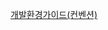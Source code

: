 [개발환경가이드(컨벤션)]([링크](https://github.com/TaeHeumPark/We-are-not-weak/blob/main/exec/%EA%B0%9C%EB%B0%9C%ED%99%98%EA%B2%BD%EA%B0%80%EC%9D%B4%EB%93%9C.md)https://github.com/TaeHeumPark/We-are-not-weak/blob/main/exec/%EA%B0%9C%EB%B0%9C%ED%99%98%EA%B2%BD%EA%B0%80%EC%9D%B4%EB%93%9C.md)
